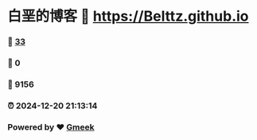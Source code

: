 # 白垩的博客 :link: https://Belttz.github.io 
### :page_facing_up: [33](https://Belttz.github.io/tag.html) 
### :speech_balloon: 0 
### :hibiscus: 9156 
### :alarm_clock: 2024-12-20 21:13:14 
### Powered by :heart: [Gmeek](https://github.com/Meekdai/Gmeek)
